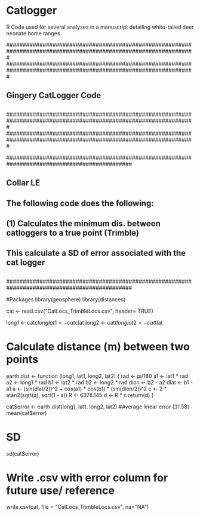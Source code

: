 # Catlogger
R Code used for several analyses in a manuscript detailing white-tailed deer neonate home ranges

#################################################################################################################
#################################################################################################################
##
##
##                            Gingery CatLogger Code  
##
#################################################################################################################
#################################################################################################################


##############################################################################################
##
##                                   Collar LE 
##              
##                The following code does the following:
##          (1)  Calculates the minimum dis. between catloggers to a true point (Trimble) 
##                      This calculate a SD of error associated with the cat logger
##
##############################################################################################

#Packages
library(geosphere)
library(distances)

cat <- read.csv("CatLocs_TrimbleLocs.csv", header= TRUE)

long1 <- cat$clong
lat1 <- cat$clat
long2 <- cat$tlong
lat2 <- cat$tlat

# Calculate distance (m) between two points
earth.dist <- function (long1, lat1, long2, lat2)
{
  rad <- pi/180
  a1 <- lat1 * rad
  a2 <- long1 * rad
  b1 <- lat2 * rad
  b2 <- long2 * rad
  dlon <- b2 - a2
  dlat <- b1 - a1
  a <- (sin(dlat/2))^2 + cos(a1) * cos(b1) * (sin(dlon/2))^2
  c <- 2 * atan2(sqrt(a), sqrt(1 - a))
  R <- 6378.145
  d <- R * c
  return(d)
}

cat$error <- earth.dist(long1, lat1, long2, lat2)
#Average linear error (31.58)
mean(cat$error)
# SD
sd(cat$error)

# Write .csv with error column for future use/ reference
write.csv(cat, file = "CatLocs_TrimbleLocs.csv", na="NA")
